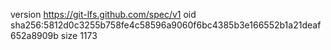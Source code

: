 version https://git-lfs.github.com/spec/v1
oid sha256:5812d0c3255b758fe4c58596a9060f6bc4385b3e166552b1a21deaf652a8909b
size 1173
